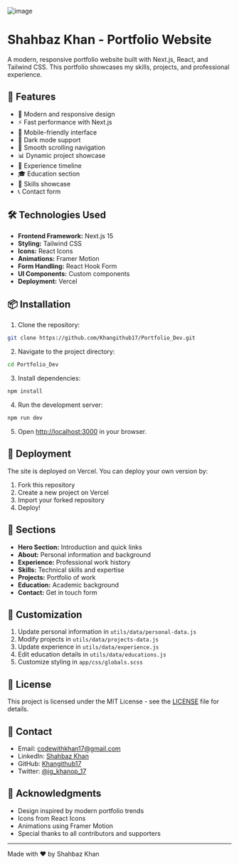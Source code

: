 ![image](https://github.com/user-attachments/assets/0ec63e50-5289-45f5-8b99-e0155d96c949)

# Shahbaz Khan - Portfolio Website

A modern, responsive portfolio website built with Next.js, React, and Tailwind CSS. This portfolio showcases my skills, projects, and professional experience.

## 🌟 Features

- 🎨 Modern and responsive design
- ⚡ Fast performance with Next.js
- 📱 Mobile-friendly interface
- 🌙 Dark mode support
- 🎯 Smooth scrolling navigation
- 📊 Dynamic project showcase
- 📝 Experience timeline
- 🎓 Education section
- 💼 Skills showcase
- 📞 Contact form

## 🛠️ Technologies Used

- **Frontend Framework:** Next.js 15
- **Styling:** Tailwind CSS
- **Icons:** React Icons
- **Animations:** Framer Motion
- **Form Handling:** React Hook Form
- **UI Components:** Custom components
- **Deployment:** Vercel

## 📦 Installation

1. Clone the repository:
```bash
git clone https://github.com/Khangithub17/Portfolio_Dev.git
```

2. Navigate to the project directory:
```bash
cd Portfolio_Dev
```

3. Install dependencies:
```bash
npm install
```

4. Run the development server:
```bash
npm run dev
```

5. Open [http://localhost:3000](http://localhost:3000) in your browser.

## 🚀 Deployment

The site is deployed on Vercel. You can deploy your own version by:

1. Fork this repository
2. Create a new project on Vercel
3. Import your forked repository
4. Deploy!

## 📱 Sections

- **Hero Section:** Introduction and quick links
- **About:** Personal information and background
- **Experience:** Professional work history
- **Skills:** Technical skills and expertise
- **Projects:** Portfolio of work
- **Education:** Academic background
- **Contact:** Get in touch form

## 🔧 Customization

1. Update personal information in `utils/data/personal-data.js`
2. Modify projects in `utils/data/projects-data.js`
3. Update experience in `utils/data/experience.js`
4. Edit education details in `utils/data/educations.js`
5. Customize styling in `app/css/globals.scss`

## 📄 License

This project is licensed under the MIT License - see the [LICENSE](LICENSE) file for details.

## 🤝 Contact

- Email: codewithkhan17@gmail.com
- LinkedIn: [Shahbaz Khan](https://www.linkedin.com/in/shahbazkhan17/)
- GitHub: [Khangithub17](https://github.com/Khangithub17)
- Twitter: [@ig_khanop_17](https://twitter.com/ig_khanop_17)

## 🙏 Acknowledgments

- Design inspired by modern portfolio trends
- Icons from React Icons
- Animations using Framer Motion
- Special thanks to all contributors and supporters

---

Made with ❤️ by Shahbaz Khan
